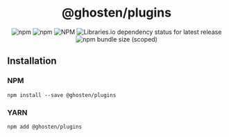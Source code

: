 <div align="center">

# @ghosten/plugins

![npm](https://img.shields.io/npm/dm/@ghosten/plugins?logo=npm)
![npm](https://img.shields.io/npm/v/@ghosten/plugins?logo=npm)
![NPM](https://img.shields.io/npm/l/@ghosten/plugins)
![Libraries.io dependency status for latest release](https://img.shields.io/librariesio/release/npm/@ghosten/plugins?logo=npm)
![npm bundle size (scoped)](https://img.shields.io/bundlephobia/minzip/@ghosten/plugins)

</div>

## Installation

### NPM

```shell
npm install --save @ghosten/plugins
```

### YARN

```shell
npm add @ghosten/plugins
```
